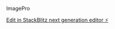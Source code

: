 ImagePro

[Edit in StackBlitz next generation editor ⚡️](https://stackblitz.com/~/github.com/Lazy-CSharp-Coder/ImagePro---Bitmap-Viewer)
